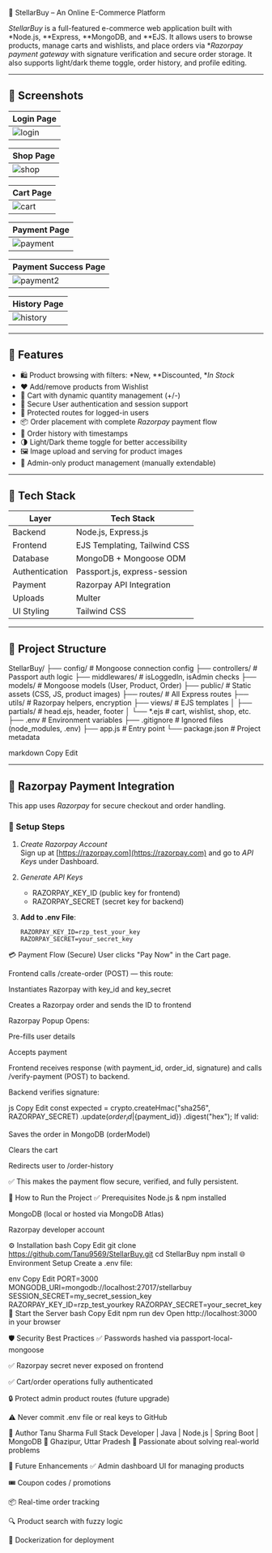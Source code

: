 🌟 StellarBuy – An Online E-Commerce Platform

*StellarBuy* is a full-featured e-commerce web application built with *Node.js, **Express, **MongoDB, and **EJS. It allows users to browse products, manage carts and wishlists, and place orders via **Razorpay payment gateway* with signature verification and secure order storage. It also supports light/dark theme toggle, order history, and profile editing.

---

## 📸 Screenshots

| Login Page |
|------------|
|![login](https://github.com/user-attachments/assets/5ed9de49-9c91-4b33-8699-0de22ab261c4)

|Shop Page |
|------------|
|![shop](https://github.com/user-attachments/assets/5b1577c5-cdb7-4fbb-8b5f-13a10a5f7670)|
 
|Cart Page |
|------------|
|![cart](https://github.com/user-attachments/assets/9be55b96-eb2e-4e41-9936-7e0700a3c7c3)|

|Payment Page |
|------------|
|![payment](https://github.com/user-attachments/assets/feb53a50-f481-4b39-837a-9b3292cb229c)|

|Payment Success Page |
|---------------------|
|![payment2](https://github.com/user-attachments/assets/e3e683bc-30e7-4519-b859-7e875c1eb6ae)|

|History Page | 
|--------------------|
![history](https://github.com/user-attachments/assets/97533f9e-6fff-4568-93d3-bfafbd9723fb)| 
---

## 🚀 Features

- 🛍 Product browsing with filters: *New, **Discounted, **In Stock*
- ❤ Add/remove products from Wishlist
- 🛒 Cart with dynamic quantity management (+/-)
- 👤 Secure User authentication and session support
- 🔐 Protected routes for logged-in users
- 📦 Order placement with complete *Razorpay* payment flow
- 🧾 Order history with timestamps
- 🌗 Light/Dark theme toggle for better accessibility
- 🖼 Image upload and serving for product images
- 🔧 Admin-only product management (manually extendable)

---

## 🧰 Tech Stack

| Layer       | Tech Stack                        |
|-------------|-----------------------------------|
| Backend     | Node.js, Express.js               |
| Frontend    | EJS Templating, Tailwind CSS      |
| Database    | MongoDB + Mongoose ODM            |
| Authentication | Passport.js, express-session   |
| Payment     | Razorpay API Integration          |
| Uploads     | Multer                            |
| UI Styling  | Tailwind CSS                      |

---

## 📁 Project Structure

StellarBuy/
├── config/ # Mongoose connection config
├── controllers/ # Passport auth logic
├── middlewares/ # isLoggedIn, isAdmin checks
├── models/ # Mongoose models (User, Product, Order)
├── public/ # Static assets (CSS, JS, product images)
├── routes/ # All Express routes
├── utils/ # Razorpay helpers, encryption
├── views/ # EJS templates
│ ├── partials/ # head.ejs, header, footer
│ └── *.ejs # cart, wishlist, shop, etc.
├── .env # Environment variables
├── .gitignore # Ignored files (node_modules, .env)
├── app.js # Entry point
└── package.json # Project metadata

markdown
Copy
Edit

---

## 🔐 Razorpay Payment Integration

This app uses *Razorpay* for secure checkout and order handling.

### 🔧 Setup Steps

1. *Create Razorpay Account*  
   Sign up at [https://razorpay.com](https://razorpay.com) and go to *API Keys* under Dashboard.

2. *Generate API Keys*  
   - RAZORPAY_KEY_ID (public key for frontend)
   - RAZORPAY_SECRET (secret key for backend)

3. **Add to .env File**:
   ```env
   RAZORPAY_KEY_ID=rzp_test_your_key
   RAZORPAY_SECRET=your_secret_key
💳 Payment Flow (Secure)
User clicks "Pay Now" in the Cart page.

Frontend calls /create-order (POST) — this route:

Instantiates Razorpay with key_id and key_secret

Creates a Razorpay order and sends the ID to frontend

Razorpay Popup Opens:

Pre-fills user details

Accepts payment

Frontend receives response (with payment_id, order_id, signature) and calls /verify-payment (POST) to backend.

Backend verifies signature:

js
Copy
Edit
const expected = crypto.createHmac("sha256", RAZORPAY_SECRET)
  .update(${order_id}|${payment_id})
  .digest("hex");
If valid:

Saves the order in MongoDB (orderModel)

Clears the cart

Redirects user to /order-history

✅ This makes the payment flow secure, verified, and fully persistent.

🧪 How to Run the Project
✅ Prerequisites
Node.js & npm installed

MongoDB (local or hosted via MongoDB Atlas)

Razorpay developer account

⚙ Installation
bash
Copy
Edit
git clone https://github.com/Tanu9569/StellarBuy.git
cd StellarBuy
npm install
🌐 Environment Setup
Create a .env file:

env
Copy
Edit
PORT=3000
MONGODB_URI=mongodb://localhost:27017/stellarbuy
SESSION_SECRET=my_secret_session_key
RAZORPAY_KEY_ID=rzp_test_yourkey
RAZORPAY_SECRET=your_secret_key
🚀 Start the Server
bash
Copy
Edit
npm run dev
Open http://localhost:3000 in your browser

🛡 Security Best Practices
✅ Passwords hashed via passport-local-mongoose

✅ Razorpay secret never exposed on frontend

✅ Cart/order operations fully authenticated

🔒 Protect admin product routes (future upgrade)

⚠ Never commit .env file or real keys to GitHub

🙌 Author
Tanu Sharma
Full Stack Developer | Java | Node.js | Spring Boot | MongoDB
📍 Ghazipur, Uttar Pradesh
🎯 Passionate about solving real-world problems


📌 Future Enhancements
✅ Admin dashboard UI for managing products

🎟 Coupon codes / promotions

📦 Real-time order tracking

🔍 Product search with fuzzy logic

🐳 Dockerization for deployment
